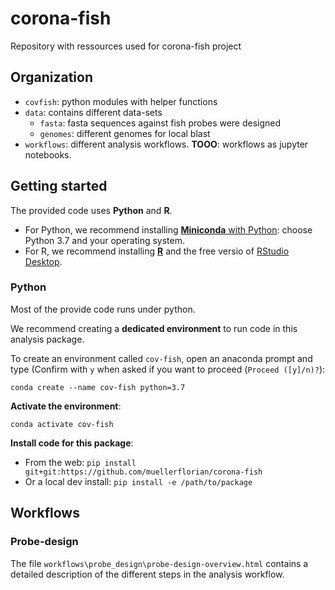 # corona-fish
Repository with ressources used for corona-fish project

## Organization

* `covfish`: python modules with helper functions
* `data`: contains different data-sets
  * `fasta`: fasta sequences against fish probes were designed
  * `genomes`: different genomes for local blast
* `workflows`: different analysis workflows.
    **TOOO**: workflows as jupyter notebooks.

## Getting started
The provided code uses **Python** and **R**.

* For Python, we recommend installing [**Miniconda** with Python](https://docs.conda.io/en/latest/miniconda.html):
choose Python 3.7 and your operating system.
* For R, we recommend installing [**R**](https://www.r-project.org/) and the free versio of [RStudio Desktop](https://rstudio.com/products/rstudio/download/).

### Python 
Most of the provide code runs under python. 

We recommend creating a **dedicated environment** to run code in this analysis package.

To create an environment called `cov-fish`, open an anaconda prompt and type (Confirm with `y` when asked if you want to proceed (`Proceed ([y]/n)?`):
```
conda create --name cov-fish python=3.7
```

**Activate the environment**:
```
conda activate cov-fish
```

**Install code for this package**:

* From the web: `pip install git+git:https://github.com/muellerflorian/corona-fish`
* Or a local dev install: `pip install -e /path/to/package`


## Workflows

### Probe-design
The file `workflows\probe_design\probe-design-overview.html` contains a detailed description 
of the different steps in the analysis workflow.